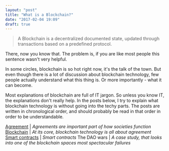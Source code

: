 ```yaml
---
layout: "post"
title: "What is a Blockchain?"
date: "2017-02-04 19:09"
draft: true
---
```


>A Blockchain is a decentralized documented state, updated through transactions based on a predefined protocol.

There, now you know that. The problem is, if you are like most people this sentence wasn't very helpful.
<!--more-->

In some circles, blockchain is so hot right now, it's the talk of the town. But even though there is a lot of discussion about blockchain technology, few people actually understand what this thing is. Or more importantly - what it can become.

Most explanations of blockchain are full of IT jargon. So unless you know IT, the explanations don't really help. In the posts below, I try to explain what blockchain technology is without going into the techy parts. The posts are written in chronological order, and should probably be read in that order in order to be understandable.

[Agreement][1]   | *Agreements are important part of how societies function*
[Blockchain][2]        | *At its core, blockchain technology is all about agreement*
[Smart contracts][3]  |  *Smart contracts*
The DAO wars       |  *A case study, that looks into one of the blockchain spaces most spectacular failures*



<!-- {{ site.url }} not needed? -->
  [1]: /2017/02/04/agreement.html "Agreement"
  [2]: /2017/02/05/blockchain.html "Blockchain"
  [3]: /2016/08/19/Smart-contracts.html "Smart contracts"
